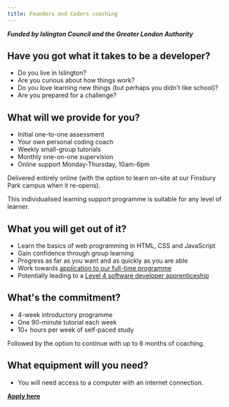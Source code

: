 ```yaml
---
title: Founders and Coders coaching
---
```


***Funded by Islington Council and the Greater London Authority***

## Have you got what it takes to be a developer?
- Do you live in Islington?
- Are you curious about how things work?
- Do you love learning new things  (but perhaps you didn't like school)?
- Are you prepared for a challenge?

## What will we provide for you?

- Initial one-to-one assessment
- Your own personal coding coach
- Weekly small-group tutorials
- Monthly one-on-one supervision
- Online support
    Monday-Thursday, 10am-6pm

Delivered entirely online (with the option to learn on-site at our Finsbury Park campus when it re-opens).

This individualised learning support programme is suitable for any level of learner.

## What you will get out of it?
- Learn the basics of web programming in HTML, CSS and JavaScript
- Gain confidence through group learning
- Progress as far as you want and as quickly as you are able
- Work towards [application to our full-time programme](https://www.foundersandcoders.com/apply/)
- Potentially leading to a [Level 4 software developer apprenticeship](https://www.instituteforapprenticeships.org/apprenticeship-standards/software-developer/)

## What's the commitment?

- 4-week introductory programme
- One 90-minute tutorial each week
- 10+ hours per week of self-paced study

Followed by the option to continue with up to 6 months of coaching.

## What equipment will you need?
- You will need access to a computer with an internet connection.

[**Apply here**](http://adultlearning.islington.gov.uk/course/web-development-in-html-css-and-javascript-online-programme/)

